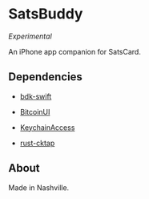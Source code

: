 # SatsBuddy

*Experimental*

An iPhone app companion for SatsCard.

## Dependencies

- [bdk-swift](https://github.com/bitcoindevkit/bdk-swift)

- [BitcoinUI](https://github.com/reez/BitcoinUI)

- [KeychainAccess](https://github.com/kishikawakatsumi/KeychainAccess)

- [rust-cktap](https://github.com/notmandatory/rust-cktap)

## About

Made in Nashville.
